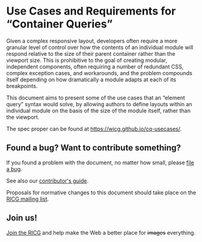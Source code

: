 # Use Cases and Requirements for “Container Queries”

Given a complex responsive layout, developers often require a more granular level of control over how the contents of an individual module will respond relative to the size of their parent container rather than the viewport size. This is prohibitive to the goal of creating modular, independent components, often requiring a number of redundant CSS, complex exception cases, and workarounds, and the problem compounds itself depending on how dramatically a module adapts at each of its breakpoints.

This document aims to present some of the use cases that an “element query” syntax would solve, by allowing authors to define layouts within an individual module on the basis of the size of the module itself, rather than the viewport.

The spec proper can be found at <https://wicg.github.io/cq-usecases/>.

## Found a bug? Want to contribute something?
If you found a problem with the document, no matter how small,
please [file a bug](https://github.com/ResponsiveImagesCG/cq-usecases/issues).

See also our [contributor's guide](CONTRIBUTING.md).

Proposals for normative changes to this document should take
place on the [RICG mailing list](mailto:public-respimg@w3.org).

## Join us!
[Join the RICG](http://www.w3.org/community/respimg/) and help make the Web a better place for <s>images</s> everything.
